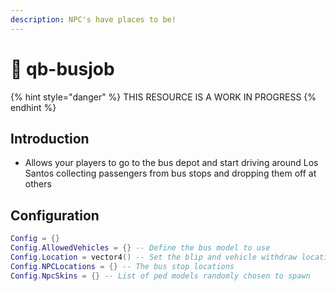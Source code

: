 ```yaml
---
description: NPC's have places to be!
---
```


# 🚌 qb-busjob

{% hint style="danger" %}
THIS RESOURCE IS A WORK IN PROGRESS
{% endhint %}

## Introduction

-   Allows your players to go to the bus depot and start driving around Los Santos collecting passengers from bus stops and dropping them off at others

## Configuration

```lua
Config = {}
Config.AllowedVehicles = {} -- Define the bus model to use
Config.Location = vector4() -- Set the blip and vehicle withdraw location
Config.NPCLocations = {} -- The bus stop locations
Config.NpcSkins = {} -- List of ped models randomly chosen to spawn
```
